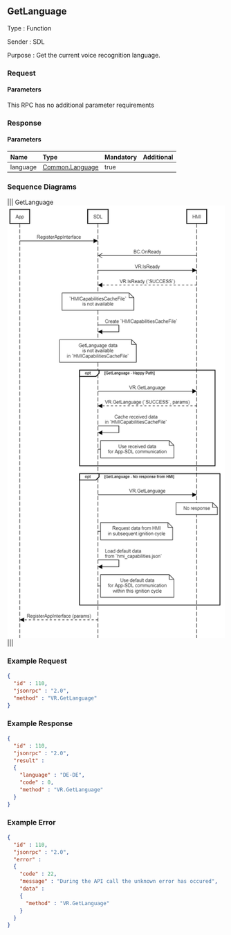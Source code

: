 ## GetLanguage

Type
: Function

Sender
: SDL

Purpose
: Get the current voice recognition language.

### Request

#### Parameters

This RPC has no additional parameter requirements

### Response

#### Parameters

|Name|Type|Mandatory|Additional|
|:---|:---|:--------|:---------|
|language|[Common.Language](../../common/enums/#language)|true||

### Sequence Diagrams
|||
GetLanguage
![GetLanguage](./assets/GetLanguage.png)
|||

### Example Request

```json
{
  "id" : 110,
  "jsonrpc" : "2.0",
  "method" : "VR.GetLanguage"
}
```

### Example Response

```json
{
  "id" : 110,
  "jsonrpc" : "2.0",
  "result" :
  {
    "language" : "DE-DE",
    "code" : 0,
    "method" : "VR.GetLanguage"
  }
}
```

### Example Error

```json
{
  "id" : 110,
  "jsonrpc" : "2.0",
  "error" :
  {
    "code" : 22,
    "message" : "During the API call the unknown error has occured",
    "data" :
    {
      "method" : "VR.GetLanguage"
    }
  }
}
```
